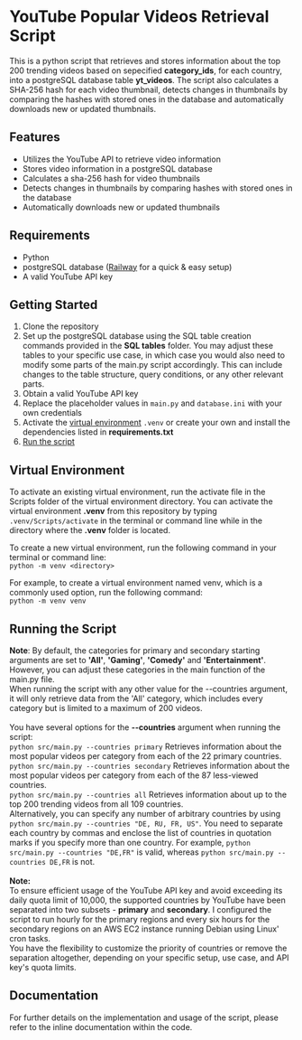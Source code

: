 # YouTube Popular Videos Retrieval Script

This is a python script that retrieves and stores information about the top 200 trending videos based on sepecified **category_ids**, for each country, into a postgreSQL database table **yt_videos**. The script also calculates a SHA-256 hash for each video thumbnail, detects changes in thumbnails by comparing the hashes with stored ones in the database and automatically downloads new or updated thumbnails.

## Features

- Utilizes the YouTube API to retrieve video information <br>
- Stores video information in a postgreSQL database <br>
- Calculates a sha-256 hash for video thumbnails <br>
- Detects changes in thumbnails by comparing hashes with stored ones in the database<br>
- Automatically downloads new or updated thumbnails<br>

## Requirements
- Python<br>
- postgreSQL database ([Railway](https://railway.app?referralCode=_LMAfV) for a quick & easy setup)<br>
- A valid YouTube API key

## Getting Started

1. Clone the repository <br>
2. Set up the postgreSQL database using the SQL table creation commands provided in the **SQL tables** folder. You may adjust these tables to your specific use case, in which case you would also need to modify some parts of the main.py script accordingly. This can include changes to the table structure, query conditions, or any other relevant parts.<br>
3. Obtain a valid YouTube API key<br>
4. Replace the placeholder values in `main.py` and `database.ini` with your own credentials<br>
5. Activate the [virtual environment](#virtual-environment) `.venv` or create your own and install the dependencies listed in **requirements.txt**
6. [Run the script](#running-the-script)

## Virtual Environment 

To activate an existing virtual environment, run the activate file in the Scripts folder of the virtual environment directory. You can activate the virtual environment **.venv** from this repository by typing `.venv/Scripts/activate` in the terminal or command line while in the directory where the **.venv** folder is located.

To create a new virtual environment, run the following command in your terminal or command line: <br>
`python -m venv <directory>`

For example, to create a virtual environment named venv, which is a commonly used option, run the following command: <br>
`python -m venv venv`

## Running the Script

**Note**: By default, the categories for primary and secondary starting arguments are set to **'All'**, **'Gaming'**, **'Comedy'** and **'Entertainment'**. However, you can adjust these categories in the main function of the main.py file.
<br>
When running the script with any other value for the --countries argument, it will only retrieve data from the 'All' category, which includes every category but is limited to a maximum of 200 videos.
<br>
<br>
You have several options for the **--countries** argument when running the script:
<br>
`python src/main.py --countries primary` Retrieves information about the most popular videos per category from each of the 22 primary countries.
<br>`python src/main.py --countries secondary` Retrieves information about the most popular videos per category from each of the 87 less-viewed countries.
<br>
`python src/main.py --countries all` Retrieves information about up to the top 200 trending videos from all 109 countries.
<br>
Alternatively, you can specify any number of arbitrary countries by using `python src/main.py --countries "DE, RU, FR, US"`. You need to separate each country by commas and enclose the list of countries in quotation marks if you specify more than one country. For example, `python src/main.py --countries "DE,FR"` is valid, whereas `python src/main.py --countries DE,FR` is not.
<br>
<br>
**Note:**<br>
To ensure efficient usage of the YouTube API key and avoid exceeding its daily quota limit of 10,000, the supported countries by YouTube have been separated into two subsets - **primary** and **secondary**. I configured the script to run hourly for the primary regions and every six hours for the secondary regions on an AWS EC2 instance running Debian using Linux' cron tasks. 
<br> You have the flexibility to customize the priority of countries or remove the separation altogether, depending on your specific setup, use case, and API key's quota limits.


## Documentation

For further details on the implementation and usage of the script, please refer to the inline documentation within the code.